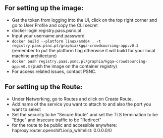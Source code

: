 ## For setting up the image:
- Get the token from logging into the UI, click on the top right corner and go to User Profile and copy the CLI secret
- docker login registry.pass.psnc.pl
- Input your username and password
- `docker build --platform linux/amd64 . -t registry.paas.psnc.pl/graphia/kgqa-crowdsourcing-app:v0.3` (remember to put the platform flag otherwise it will build for your local machine architecture)
- `docker push registry.paas.psnc.pl/graphia/kgqa-crowdsourcing-app:v0.3` (push the image on the container registry)
- For access related issues, contact PSNC.


## For setting up the Route:
- Under Networking, go to Routes and click on Create Route.
- Add name of the service you want to attach to and also the port you want to select
- Set the security to be "Secure Route" and set the TLS termination to be "Edge" and Insecure traffic to be "Redirect"
- for the route to be public and accessible anywhere: haproxy.router.openshift.io/ip_whitelist: 0.0.0.0/0
